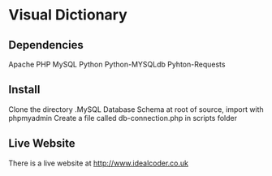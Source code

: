 Visual Dictionary 
=================

Dependencies
------------------
Apache
PHP
MySQL
Python
Python-MYSQLdb
Pyhton-Requests

Install
--------
Clone the directory .MySQL Database Schema at root of source, import with phpmyadmin
Create a file called db-connection.php in scripts folder

Live Website
----------------
There is a live website at http://www.idealcoder.co.uk


